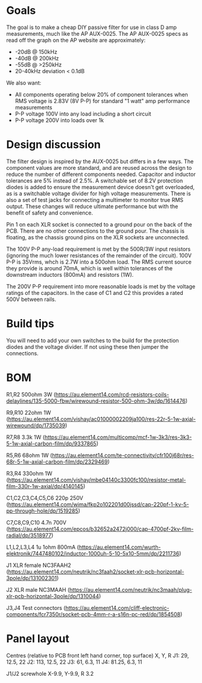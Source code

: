 # Goals

The goal is to make a cheap DIY passive filter for use in class D amp measurements, much like the AP AUX-0025.  The AP AUX-0025 specs as read off the graph on the AP website are approximately:
* -20dB @ 150kHz
* -40dB @ 200kHz
* -55dB @ >250kHz
* 20-40kHz deviation < 0.1dB

We also want:
* All components operating below 20% of component tolerances when RMS voltage is 2.83V (8V P-P) for standard "1 watt" amp performance measurements
* P-P voltage 100V into any load including a short circuit
* P-P voltage 200V into loads over 1k

# Design discussion

The filter design is inspired by the AUX-0025 but differs in a few ways.  The component values are more standard, and are reused across the design to reduce the number of different components needed.  Capacitor and inductor tolerances are 5% instead of 2.5%.  A switchable set of 8.2V protection diodes is added to ensure the measurement device doesn't get overloaded, as is a switchable voltage divider for high voltage measurements.  There is also a set of test jacks for connecting a multimeter to monitor true RMS output.  These changes will reduce ultimate performance but with the benefit of safety and convenience.

Pin 1 on each XLR socket is connected to a ground pour on the back of the PCB.  There are no other connections to the ground pour.  The chassis is floating, as the chassis ground pins on the XLR sockets are unconnected.

The 100V P-P any-load requirement is met by the 500R/3W input resistors (ignoring the much lower resistances of the remainder of the circuit).  100V P-P is 35Vrms, whch is 2.7W into a 500ohm load.  The RMS current source they provide is around 70mA, which is well within tolerances of the downstream inductors (800mA) and resistors (1W).

The 200V P-P requirement into more reasonable loads is met by the voltage ratings of the capacitors. In the case of C1 and C2 this provides a rated 500V between rails.

# Build tips

You will need to add your own switches to the build for the protection diodes and the voltage divider.  If not using these then jumper the connections.

# BOM

R1,R2 500ohm 3W (https://au.element14.com/rcd-resistors-coils-delaylines/135-5000-fbw/wirewound-resistor-500-ohm-3w/dp/1614476)

R9,R10 22ohm 1W (https://au.element14.com/vishay/ac01000002209ja100/res-22r-5-1w-axial-wirewound/dp/1735039)

R7,R8 3.3k 1W (https://au.element14.com/multicomp/mcf-1w-3k3/res-3k3-5-1w-axial-carbon-film/dp/9337865)

R5,R6 68ohm 1W (https://au.element14.com/te-connectivity/cfr100j68r/res-68r-5-1w-axial-carbon-film/dp/2329469)

R3,R4 330ohm 1W (https://au.element14.com/vishay/mbe04140c3300fc100/resistor-metal-film-330r-1w-axial/dp/4140145)

C1,C2,C3,C4,C5,C6 220p 250V (https://au.element14.com/wima/fkp2o102201d00jssd/cap-220pf-1-kv-5-pp-through-hole/dp/1519285)

C7,C8,C9,C10 4.7n 700V (https://au.element14.com/epcos/b32652a2472j000/cap-4700pf-2kv-film-radial/dp/3518977)

L1,L2,L3,L4 1u 1ohm 800mA (https://au.element14.com/wurth-elektronik/7447480102/inductor-1000uh-5-10-5x10-5mm/dp/2211736)

J1 XLR female NC3FAAH2 (https://au.element14.com/neutrik/nc3faah2/socket-xlr-pcb-horizontal-3pole/dp/131002301)

J2 XLR male NC3MAAH (https://au.element14.com/neutrik/nc3maah/plug-xlr-pcb-horizontal-3pole/dp/1310044)

J3,J4 Test connectors (https://au.element14.com/cliff-electronic-components/fcr7350r/socket-pcb-4mm-r-a-s16n-pc-red/dp/1854508)

# Panel layout

Centres (relative to PCB front left hand corner, top surface) X, Y, R
J1: 29, 12.5, 22
J2: 113, 12.5, 22
J3: 61, 6.3, 11
J4: 81.25, 6.3, 11

J1/J2 screwhole X-9.9, Y-9.9, R 3.2

